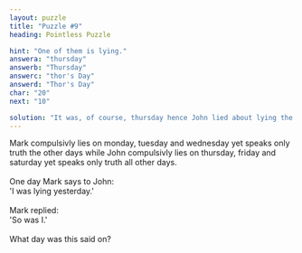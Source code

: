 ```yaml
---
layout: puzzle
title: "Puzzle #9"
heading: Pointless Puzzle

hint: "One of them is lying."
answera: "thursday"
answerb: "Thursday"
answerc: "thor's Day"
answerd: "Thor's Day"
char: "20"
next: "10"

solution: "It was, of course, thursday hence John lied about lying the previous day."
---
```

Mark compulsivly lies on monday, tuesday and wednesday yet speaks only truth the other days while John compulsivly lies on thursday, friday and saturday yet speaks only truth all other days.
<br>
<br>One day Mark says to John:
<br>'I was lying yesterday.'
<br>
<br>Mark replied:
<br>'So was I.'
<br>
<br>What day was this said on?
